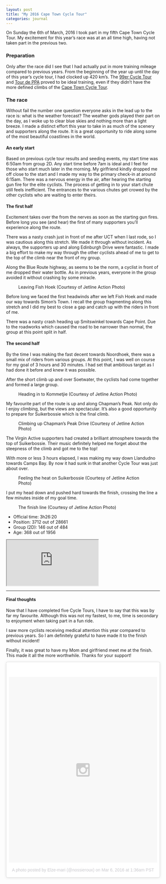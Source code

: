 ```yaml
---
layout: post
title: "My 2016 Cape Town Cycle Tour"
categories: journal
---
```


On Sunday the 6th of March, 2016 I took part in my fifth Cape Town Cycle Tour. My excitement for this year’s race was at an all time high, having not taken part in the previous two.

### Preparation

Only after the race did I see that I had actually put in more training mileage
compared to previous years. From the beginning of the year up until the day
of this year’s cycle tour, I had clocked up 420 km’s. The [99er Cycle Tour](http://www.99er.co.za)
and [Tour de PPA](http://www.pedalpower.org.za/events/pedal-power-association-68)
proved to be ideal training, even if they didn’t have the more defined climbs
of the [Cape Town Cycle Tour](http://www.cycletour.co.za).

### The race

Without fail the number one question everyone asks in the lead up to the
race is: what is the weather forecast? The weather gods played their part
on the day, as I woke up to clear blue skies and nothing more than a light
breeze. I made a distinct effort this year to take in as much of the scenery
and supporters along the route. It is a great opportunity to ride along some
of the most beautiful coastlines in the world.

#### An early start

Based on previous cycle tour results and seeding events, my start time was
6:50am from group 2D. Any start time before 7am is ideal and I feel for those
who start much later in the morning. My girlfriend kindly dropped me off
close to the start and I made my way to the primary check-in at around 6:15am.
There was a nervous energy in the air, after hearing the starting gun fire
for the elite cyclists. The process of getting in to your start chute still
feels inefficient. The entrances to the various chutes get crowed by the
other cyclists who are waiting to enter theirs.

#### The first half

Excitement takes over the from the nerves as soon as the starting gun fires.
Before long you see (and hear) the first of many supporters you’ll experience
along the route.

There was a nasty crash just in front of me after UCT when I last rode, so
I was cautious along this stretch. We made it through without incident. As
always, the supporters up and along Edinburgh Drive were fantastic. I made
a big effort to make my way through the other cyclists ahead of me to get
to the top of the climb near the front of my group.

Along the Blue Route highway, as seems to be the norm, a cyclist in front
of me dropped their water bottle. As in previous years, everyone in the group
avoided it without crashing by some miracle.

<figure>
    <img src="/assets/images/journal/2016-cape-town-cycle-tour-st-james-820x545.jpg" alt="">
    <figcaption>Leaving Fish Hoek (Courtesy of Jetline Action Photo)</figcaption>
</figure>

Before long we faced the first headwinds after we left Fish Hoek and made
our way towards Simon’s Town. I recall the group fragmenting along this stretch
and I did my best to close a gap and catch up with the riders in front of
me.

There was a nasty crash heading up Smitswinkel towards Cape Point. Due to
the roadworks which caused the road to be narrower than normal, the group
at this point split in half.

#### The second half

By the time I was making the fast decent towards Noordhoek, there was a
small mix of riders from various groups. At this point, I was well on course
for my goal of 3 hours and 30 minutes. I had set that ambitious target as
I had done it before and knew it was possible.

After the short climb up and over Soetwater, the cyclists had come together
and formed a large group.

<figure>
    <img src="/assets/images/journal/2016-cape-town-cycle-tour-slangkop-820x545.jpg" alt="">
    <figcaption>Heading in to Kommetjie (Courtesy of Jetline Action Photo)</figcaption>
</figure>

My favourite part of the route is up and along Chapman’s Peak. Not only do
I enjoy climbing, but the views are spectacular. It’s also a good opportunity
to prepare for Suikerbossie which is the final climb.

<figure>
    <img src="/assets/images/journal/2016-cape-town-cycle-tour-chapmans-peak-820x545.jpg" alt="">
    <figcaption>Climbing up Chapman’s Peak Drive (Courtesy of Jetline Action Photo)</figcaption>
</figure>

The Virgin Active supporters had created a brilliant atmosphere towards the
top of Suikerbossie. Their music definitely helped me forget about the steepness
of the climb and got me to the top!

With more or less 3 hours elapsed, I was making my way down Llandudno towards
Camps Bay. By now it had sunk in that another Cycle Tour was just about over.

<figure>
    <img src="/assets/images/journal/2016-cape-town-cycle-tour-suikerbossie-820x545.jpg" alt="">
    <figcaption>Feeling the heat on Suikerbossie (Courtesy of Jetline Action Photo)</figcaption>
</figure>

I put my head down and pushed hard towards the finish, crossing the line
a few minutes inside of my goal time.

<figure>
    <img src="/assets/images/journal/2016-cape-town-cycle-tour-finish-820x545.jpg" alt="">
    <figcaption>The finish line (Courtesy of Jetline Action Photo)</figcaption>
</figure>

* Official time: 3h26:20
* Position: 3712 out of 28661
* Group (2D): 146 out of 484
* Age: 368 out of 1956

<div class="u-fluid-embed">
    <iframe src="https://www.strava.com/activities/509754733/embed/771705e0d50a373a8f4112ff9914f13e6f6c13cf"></iframe>
</div>

---

#### Final thoughts

Now that I have completed five Cycle Tours, I have to say that this was by
far my favourite. Although this was not my fastest, to me, time is secondary
to enjoyment when taking part in a fun ride.

I saw more cyclists receiving medical attention this year compared to previous
years. So I am definitely grateful to have made it to the finish without incident!

Finally, it was great to have my Mom and girlfriend meet me at the finish.
This made it all the more worthwhile. Thanks for your support!

<blockquote class="instagram-media" data-instgrm-version="6" style=" background:#FFF; border:0; border-radius:3px; box-shadow:0 0 1px 0 rgba(0,0,0,0.5),0 1px 10px 0 rgba(0,0,0,0.15); margin: 1px; max-width:658px; padding:0; width:99.375%; width:-webkit-calc(100% - 2px); width:calc(100% - 2px);">
<div style="padding:8px;">
    <div style=" background:#F8F8F8; line-height:0; margin-top:40px; padding:62.5% 0; text-align:center; width:100%;">
        <div style=" background:url(data:image/png;base64,iVBORw0KGgoAAAANSUhEUgAAACwAAAAsCAMAAAApWqozAAAAGFBMVEUiIiI9PT0eHh4gIB4hIBkcHBwcHBwcHBydr+JQAAAACHRSTlMABA4YHyQsM5jtaMwAAADfSURBVDjL7ZVBEgMhCAQBAf//42xcNbpAqakcM0ftUmFAAIBE81IqBJdS3lS6zs3bIpB9WED3YYXFPmHRfT8sgyrCP1x8uEUxLMzNWElFOYCV6mHWWwMzdPEKHlhLw7NWJqkHc4uIZphavDzA2JPzUDsBZziNae2S6owH8xPmX8G7zzgKEOPUoYHvGz1TBCxMkd3kwNVbU0gKHkx+iZILf77IofhrY1nYFnB/lQPb79drWOyJVa/DAvg9B/rLB4cC+Nqgdz/TvBbBnr6GBReqn/nRmDgaQEej7WhonozjF+Y2I/fZou/qAAAAAElFTkSuQmCC); display:block; height:44px; margin:0 auto -44px; position:relative; top:-22px; width:44px;"></div>
    </div>
    <p style=" color:#c9c8cd; font-family:Arial,sans-serif; font-size:14px; line-height:17px; margin-bottom:0; margin-top:8px; overflow:hidden; padding:8px 0 7px; text-align:center; text-overflow:ellipsis; white-space:nowrap;"><a href="https://www.instagram.com/p/BCm1Yr9szMf/" style=" color:#c9c8cd; font-family:Arial,sans-serif; font-size:14px; font-style:normal; font-weight:normal; line-height:17px; text-decoration:none;" target="_blank">A photo posted by Elze-mari (@nossieroux)</a> on <time style=" font-family:Arial,sans-serif; font-size:14px; line-height:17px;" datetime="2016-03-06T09:36:40+00:00">Mar 6, 2016 at 1:36am PST</time></p>
</div>
</blockquote>

<script src="//platform.instagram.com/en_US/embeds.js" async defer></script>
